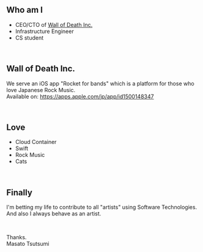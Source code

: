 ## Who am I

- CEO/CTO of [Wall of Death Inc.](https://wall-of-death.com)
- Infrastructure Engineer
- CS student

<br>

## Wall of Death Inc.

We serve an iOS app "Rocket for bands" which is a platform for those who love Japanese Rock Music.<br>
Available on: https://apps.apple.com/jp/app/id1500148347

<br>

## Love

- Cloud Container
- Swift
- Rock Music
- Cats

<br>

## Finally

I'm betting my life to contribute to all "artists" using Software Technologies.<br>
And also I always behave as an artist.

<br>

Thanks.<br>
Masato Tsutsumi

